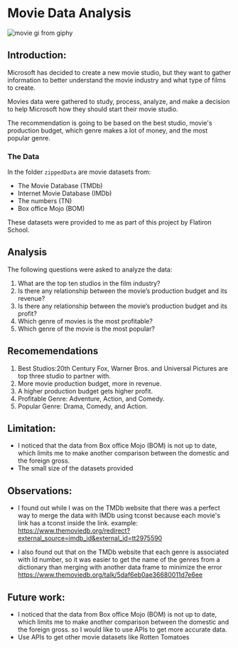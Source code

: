 # Movie Data Analysis


![movie gi from giphy](https://media.giphy.com/media/VxbP9tLeKzazm/giphy.gif)



## Introduction:

Microsoft has decided to create a new movie studio, but they want to gather information to better understand the movie industry and what type of films to create.

Movies data were gathered to study, process, analyze, and make a decision to help Microsoft how they should start their movie studio.

The recommendation is going to be based on the best studio, movie's production budget, which genre makes a lot of money, and the most popular genre.

### The Data

In the folder `zippedData` are movie datasets from:

* The Movie Database (TMDb)
* Internet Movie Database (IMDb)
* The numbers (TN)
* Box office Mojo (BOM)

These datasets were provided to me as part of this project by Flatiron School.




## Analysis

The following questions were asked to analyze the data:
1.	What are the top ten studios in the film industry?
2.	Is there any relationship between the movie’s production budget and its revenue?
3.	Is there any relationship between the movie’s production budget and its profit?
4.	Which genre of movies is the most profitable?
5.	Which genre of the movie is the most popular?


   

## Recomemendations

1. Best Studios:20th Century Fox, Warner Bros. and Universal Pictures are top three studio to partner with.
2. More movie production budget, more in revenue. 
3. A higher production budget gets higher profit.
4. Profitable Genre: Adventure, Action, and Comedy.
5. Popular Genre: Drama, Comedy, and Action.


## Limitation:
- I noticed that the data from Box office Mojo (BOM) is not up to date, which limits me to make another comparison between the domestic and the foreign gross.
- The small size of the datasets provided

## Observations:

- I found out while I was on the TMDb website that there was a perfect way to merge the data with IMDb using tconst because each movie's link has a tconst inside the link. example: https://www.themoviedb.org/redirect?external_source=imdb_id&external_id=tt2975590 

- I also found out that on the TMDb website that each genre is associated with Id number, so it was easier to get the name of the genres from a dictionary than merging with another data frame to minimize the error  https://www.themoviedb.org/talk/5daf6eb0ae36680011d7e6ee

## Future work:
- I noticed that the data from Box office Mojo (BOM) is not up to date, which limits me to make another comparison between the domestic and the foreign gross. so I would like to use APIs to get more accurate data.
- Use APIs to get other movie datasets like Rotten Tomatoes
